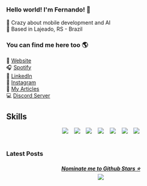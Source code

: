 ### Hello world! I'm Fernando! 👋

🤖 Crazy about mobile development and AI <br>
📌 Based in Lajeado, RS - Brazil

### You can find me here too 🌎

🚀 [Website](https://portfolio-fegroders.vercel.app/) <br>
🎧 [Spotify](https://open.spotify.com/user/12166822234) <br>
💼 [LinkedIn](https://www.linkedin.com/in/fernandogroders) <br>
📸 [Instagram](https://instagram.com/fegroders) <br>
📝 [My Articles](https://dev.to/fegroders) <br>
💻 [Discord Server](https://discord.gg/FNmJ5wd) <br>

## Skills

<p align=center>
        <img src="https://img.shields.io/badge/Delphi-E34F26?style=for-the-badge&logo=delphi&logoColor=white"></img>
&nbsp&nbsp
    <img src="https://img.shields.io/badge/Python-14354C?style=for-the-badge&logo=python&logoColor=white"></img>
&nbsp&nbsp
    <img src="https://img.shields.io/badge/Java-ED8B00?style=for-the-badge&logo=java&logoColor=white"></img>
&nbsp&nbsp
        <img src="https://img.shields.io/badge/CSS3-1572B6?style=for-the-badge&logo=css3&logoColor=white"></img>
&nbsp&nbsp
    <img src="https://img.shields.io/badge/JavaScript-F7DF1E?style=for-the-badge&logo=javascript&logoColor=black"></img>
&nbsp&nbsp
    <img src="https://img.shields.io/badge/Node.js-43853D?style=for-the-badge&logo=node.js&logoColor=white"></img>
&nbsp&nbsp
    <img src="https://img.shields.io/badge/PostgreSQL-316192?style=for-the-badge&logo=postgresql&logoColor=white"></img>
<br/><br/>    
    <!--<img align=center src="https://github-readme-stats.vercel.app/api/top-langs/?username=fegroders&theme=gruvbox&layout=compact" width="350"> -->
</p>

<!-- <p align="center">
        <img src="https://img.shields.io/badge/-Delphi-000?&logo=delphi&labelColor=B22222&color=B22222&logoColor=ffffff"></img>
&nbsp&nbsp
    <img src="https://img.shields.io/badge/-Python-000?&logo=python&labelColor=008cff&color=008cff&logoColor=ffffff"></img>
&nbsp&nbsp
    <img src="https://img.shields.io/badge/-Java-000?&logo=java&labelColor=ff7a00&color=ff7a00&logoColor=ffffff"></img>
&nbsp&nbsp
    <img src="https://img.shields.io/badge/-SQLite-000?&logo=SQLite&labelColor=008cff&color=008cff&logoColor=ffffff"></img>
&nbsp&nbsp
    <img src="https://img.shields.io/badge/-MySQL-000?&logo=mySQL&labelColor=ff7a00&color=ff7a00&logoColor=ffffff"></img> 
&nbsp&nbsp
    <img src="https://img.shields.io/badge/-CSS3-000?&logo=css3&labelColor=008cff&color=008cff&logoColor=ffffff"></img>
&nbsp&nbsp
    <img src="https://img.shields.io/badge/-HTML5-000?&logo=html5&labelColor=ff7a00&color=ff7a00&logoColor=ffffff"></img>
<br/><br/>    
    <img align=center src="https://github-readme-stats.vercel.app/api/top-langs/?username=fegroders&theme=gruvbox&layout=compact" width="350">
</p> -->

<!-- ## Experience
<img align="right" src="https://img.shields.io/badge/Slack-4A154B?logo=slack&logoColor=white" />
<img align="right" src="https://img.shields.io/badge/GitLab-330F63?logo=gitlab&logoColor=white" />
<img align="right" src="https://img.shields.io/badge/Java-ED8B00?logo=java&logoColor=white" />
<img align="right" src="https://img.shields.io/badge/Delphi-B22222?logo=delphi&logoColor=white" />

- 👨‍💻 **Software Developer**\
📆 2021 - Moment\
📍 **Office System** - Lajeado/RS, Brazil

## Education

- 📖 **Software Engineering**\
📆 2020 - ~2025\
📍 **University of Taquari Valley (UNIVATES)** - Lajeado/RS, Brazil -->

<!-- ### My Discord Server 

<a href="https://discord.gg/FNmJ5wd"><img align="right" src="https://img.shields.io/discord/755483507698172045" /></a>
💻 [Programadores BR](https://discord.gg/FNmJ5wd) -->

### Latest Posts

<!-- BLOG-POST-LIST:START -->
<!-- BLOG-POST-LIST:END -->


<h5 align="center">
  <a href='https://stars.github.com/nominate/'>Nominate me to Github Stars ⭐</a><br>
  <a href="#"><img src="https://badges.pufler.dev/visits/fegroders/fegroders"></a>
</h5>
